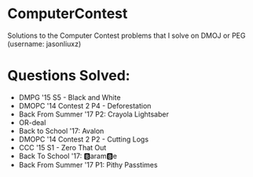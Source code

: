 # ComputerContest

Solutions to the Computer Contest problems that I solve on DMOJ or PEG (username: jasonliuxz) 

# Questions Solved:
* DMPG '15 S5 - Black and White
* DMOPC '14 Contest 2 P4 - Deforestation
* Back From Summer '17 P2: Crayola Lightsaber
* OR-deal
* Back to School '17: Avalon
* DMOPC '14 Contest 2 P2 - Cutting Logs
* CCC '15 S1 - Zero That Out
* Back To School '17: 🅱aram🅱e
* Back From Summer '17 P1: Pithy Passtimes
